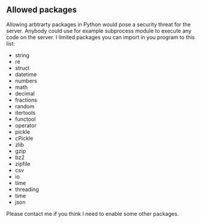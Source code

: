 ## Allowed packages

Allowing arbtrarty packages in Python would pose a security threat for the server. Anybody could use for example
subprocess module to execute any code on the server. I limited packages you can import in you program to this list:

- string
- re
- struct
- datetime
- numbers
- math
- decimal
- fractions
- random
- itertools
- functool
- operator
- pickle
- cPickle
- zlib
- gzip
- bz2
- zipfile
- csv
- io
- time
- threading
- time
- json

Please contact me if you think I need to enable some other packages.